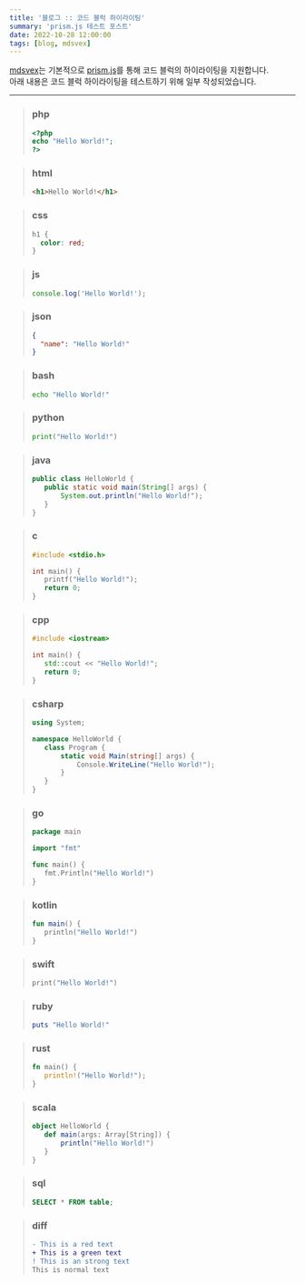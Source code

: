 ```yaml
---
title: '블로그 :: 코드 블럭 하이라이팅'
summary: 'prism.js 테스트 포스트'
date: 2022-10-28 12:00:00
tags: [blog, mdsvex]
---
```


[mdsvex](https://mdsvex.com)는 기본적으로 [prism.js](https://prismjs.com)를 통해 코드 블럭의 하이라이팅을 지원합니다.  
아래 내용은 코드 블럭 하이라이팅을 테스트하기 위해 일부 작성되었습니다.

---

> ### php
>
> ```php
> <?php
> echo "Hello World!";
> ?>
> ```

> ### html
>
> ```html
> <h1>Hello World!</h1>
> ```

> ### css
>
> ```css
> h1 {
>   color: red;
> }
> ```

> ### js
>
> ```js
> console.log('Hello World!');
> ```

> ### json
>
> ```json
> {
>   "name": "Hello World!"
> }
> ```

> ### bash
>
> ```bash
> echo "Hello World!"
> ```

> ### python
>
> ```python
> print("Hello World!")
> ```

> ### java
>
> ```java
> public class HelloWorld {
>    public static void main(String[] args) {
>        System.out.println("Hello World!");
>    }
> }
> ```

> ### c
>
> ```c
> #include <stdio.h>
>
> int main() {
>    printf("Hello World!");
>    return 0;
> }
> ```

> ### cpp
>
> ```cpp
> #include <iostream>
>
> int main() {
>    std::cout << "Hello World!";
>    return 0;
> }
> ```

> ### csharp
>
> ```csharp
> using System;
>
> namespace HelloWorld {
>    class Program {
>        static void Main(string[] args) {
>            Console.WriteLine("Hello World!");
>        }
>    }
> }
> ```

> ### go
>
> ```go
> package main
>
> import "fmt"
>
> func main() {
>    fmt.Println("Hello World!")
> }
> ```

> ### kotlin
>
> ```kotlin
> fun main() {
>    println("Hello World!")
> }
> ```

> ### swift
>
> ```swift
> print("Hello World!")
> ```

> ### ruby
>
> ```ruby
> puts "Hello World!"
> ```

> ### rust
>
> ```rust
> fn main() {
>    println!("Hello World!");
> }
> ```

> ### scala
>
> ```scala
> object HelloWorld {
>    def main(args: Array[String]) {
>        println("Hello World!")
>    }
> }
> ```

> ### sql
>
> ```sql
> SELECT * FROM table;
> ```

> ### diff
>
> ```diff
> - This is a red text
> + This is a green text
> ! This is an strong text
> This is normal text
> ```
